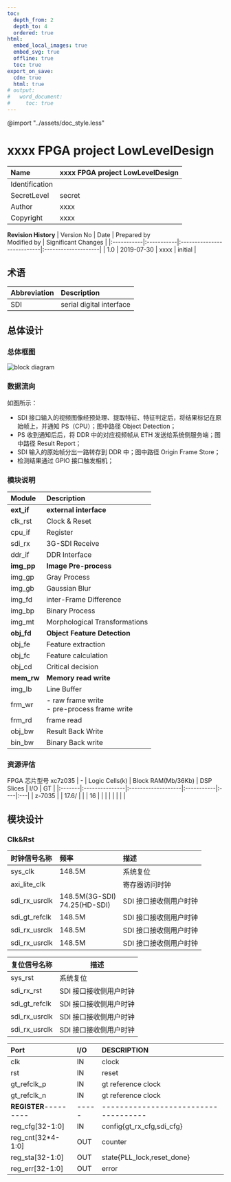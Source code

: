 ```yaml
---
toc:
  depth_from: 2
  depth_to: 4
  ordered: true
html:
  embed_local_images: true
  embed_svg: true
  offline: true
  toc: true
export_on_save:
  cdn: true
  html: true
# output:
#   word_document:
#     toc: true  
---
```


@import "../assets/doc_style.less"

# xxxx FPGA project LowLevelDesign

| Name           | xxxx FPGA project LowLevelDesign |
| :------------- | :------------------------------- |
| Identification |                                  |
| SecretLevel    | secret                           |
| Author         | xxxx                             |
| Copyright      | xxxx                             |

**Revision History**
| Version No | Date | Prepared by<br>Modified by | Significant Changes |
|:-----------|:-----------|:---------------------------|:--------------------|
| 1.0 | 2019-07-30 | xxxx | initial |

## 术语

| Abbreviation | Description              |
| :----------- | :----------------------- |
| SDI          | serial digital interface |

## 总体设计

### 总体框图

![block diagram](../../assets/BlockDiagram.svg)

### 数据流向

如图所示：

- SDI 接口输入的视频图像经预处理、提取特征、特征判定后，将结果标记在原始帧上，并通知 PS（CPU）；图中路径 Object Detection；
- PS 收到通知后后，将 DDR 中的对应视频帧从 ETH 发送给系统侧服务端；图中路径 Result Report；
- SDI 输入的原始帧分出一路转存到 DDR 中；图中路径 Origin Frame Store；
- 检测结果通过 GPIO 接口触发相机；

### 模块说明

| Module     | Description                                     |
| :--------- | :---------------------------------------------- |
| **ext_if** | **external interface**                          |
| clk_rst    | Clock & Reset                                   |
| cpu_if     | Register                                        |
| sdi_rx     | 3G-SDI Receive                                  |
| ddr_if     | DDR Interface                                   |
| **img_pp** | **Image Pre-process**                           |
| img_gp     | Gray Process                                    |
| img_gb     | Gaussian Blur                                   |
| img_fd     | inter-Frame Difference                          |
| img_bp     | Binary Process                                  |
| img_mt     | Morphological Transformations                   |
| **obj_fd** | **Object Feature Detection**                    |
| obj_fe     | Feature extraction                              |
| obj_fc     | Feature calculation                             |
| obj_cd     | Critical decision                               |
| **mem_rw** | **Memory read write**                           |
| img_lb     | Line Buffer                                     |
| frm_wr     | - raw frame write<br> - pre-process frame write |
| frm_rd     | frame read                                      |
| obj_bw     | Result Back Write                               |
| bin_bw     | Binary Back write                               |

### 资源评估

FPGA 芯片型号 xc7z035
| - | Logic Cells(k) | Block RAM(Mb/36Kb) | DSP Slices | I/O | GT |
|:-------|:---------------|:-------------------|:-----------|:----|:---|
| z-7035 | | 17.6/ | | | 16 |
| | | | | | |

## 模块设计

### Clk&Rst

| 时钟信号名称  | 频率                            | 描述                   |
| :------------ | :------------------------------ | :--------------------- |
| sys_clk       | 148.5M                          | 系统复位               |
| axi_lite_clk  |                                 | 寄存器访问时钟         |
| sdi_rx_usrclk | 148.5M(3G-SDI)<br>74.25(HD-SDI) | SDI 接口接收侧用户时钟 |
| sdi_gt_refclk | 148.5M                          | SDI 接口接收侧用户时钟 |
| sdi_rx_usrclk | 148.5M                          | SDI 接口接收侧用户时钟 |
| sdi_rx_usrclk | 148.5M                          | SDI 接口接收侧用户时钟 |

| 复位信号名称  | 描述                   |
| ------------- | ---------------------- |
| sys_rst       | 系统复位               |
| sdi_rx_rst    | SDI 接口接收侧用户时钟 |
| sdi_gt_refclk | SDI 接口接收侧用户时钟 |
| sdi_rx_usrclk | SDI 接口接收侧用户时钟 |
| sdi_rx_usrclk | SDI 接口接收侧用户时钟 |

| Port                  | I/O   | DESCRIPTION                          |
| :-------------------- | :---- | :----------------------------------- |
| clk                   | IN    | clock                                |
| rst                   | IN    | reset                                |
| gt_refclk_p           | IN    | gt reference clock                   |
| gt_refclk_n           | IN    | gt reference clock                   |
| **REGISTER**--------- | ----- | ------------------------------------ |
| reg_cfg[32-1:0]       | IN    | config{gt_rx_cfg,sdi_cfg}            |
| reg_cnt[32*4-1:0]     | OUT   | counter                              |
| reg_sta[32-1:0]       | OUT   | state{PLL_lock,reset_done}           |
| reg_err[32-1:0]       | OUT   | error                                |
